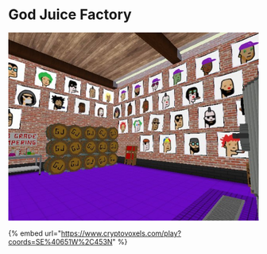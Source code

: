 # God Juice Factory

![Baph made this shit](../.gitbook/assets/1651207927849-d60ba46d-1bff-434c-beec-4bc4e7deba1d.jpg)



{% embed url="https://www.cryptovoxels.com/play?coords=SE%40651W%2C453N" %}
